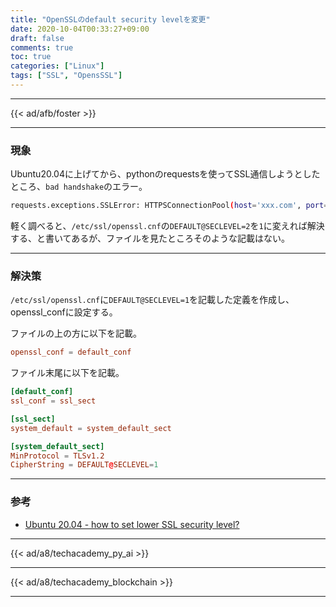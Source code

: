 ```yaml
---
title: "OpenSSLのdefault security levelを変更"
date: 2020-10-04T00:33:27+09:00
draft: false
comments: true
toc: true
categories: ["Linux"]
tags: ["SSL", "OpensSSL"]
---
```


<!--more-->

---

{{< ad/afb/foster >}}

---

### 現象

Ubuntu20.04に上げてから、pythonのrequestsを使ってSSL通信しようとしたところ、`bad handshake`のエラー。

```sh
requests.exceptions.SSLError: HTTPSConnectionPool(host='xxx.com', port=443): Max retries exceeded with url: /brabra.html (Caused by SSLError(SSLError("bad handshake: Error([('SSL routines', 'tls12_check_peer_sigalg', 'wrong signature type')])")))
```

軽く調べると、`/etc/ssl/openssl.cnf`の`DEFAULT@SECLEVEL=2`を`1`に変えれば解決する、と書いてあるが、ファイルを見たところそのような記載はない。

---

### 解決策

`/etc/ssl/openssl.cnf`に`DEFAULT@SECLEVEL=1`を記載した定義を作成し、openssl_confに設定する。

ファイルの上の方に以下を記載。

```cnf
openssl_conf = default_conf
```

ファイル末尾に以下を記載。

```cnf
[default_conf]
ssl_conf = ssl_sect

[ssl_sect]
system_default = system_default_sect

[system_default_sect]
MinProtocol = TLSv1.2
CipherString = DEFAULT@SECLEVEL=1
```

---

### 参考

- [Ubuntu 20.04 - how to set lower SSL security level?](https://askubuntu.com/questions/1233186/ubuntu-20-04-how-to-set-lower-ssl-security-level)

---

{{< ad/a8/techacademy_py_ai >}}

---

{{< ad/a8/techacademy_blockchain >}}

---

